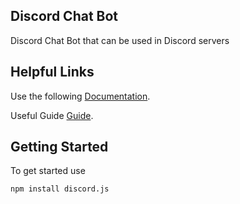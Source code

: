 ## Discord Chat Bot
Discord Chat Bot that can be used in Discord servers

## Helpful Links
Use the following [Documentation](https://discord.js.org/#/docs/main/stable/general/welcome).

Useful Guide [Guide](https://discordjs.guide/#/).

## Getting Started
To get started use
```
npm install discord.js
```